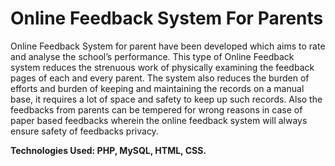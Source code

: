 # Online Feedback System For Parents

Online Feedback System for parent have been developed which aims to rate and analyse the
school’s performance. This type of Online Feedback system reduces the strenuous work of
physically examining the feedback pages of each and every parent. The system also reduces the
burden of efforts and burden of keeping and maintaining the records on a manual base, it
requires a lot of space and safety to keep up such records. Also the feedbacks from parents can
be tempered for wrong reasons in case of paper based feedbacks wherein the online feedback
system will always ensure safety of feedbacks privacy.

<b>Technologies Used: PHP, MySQL, HTML, CSS.</b>
